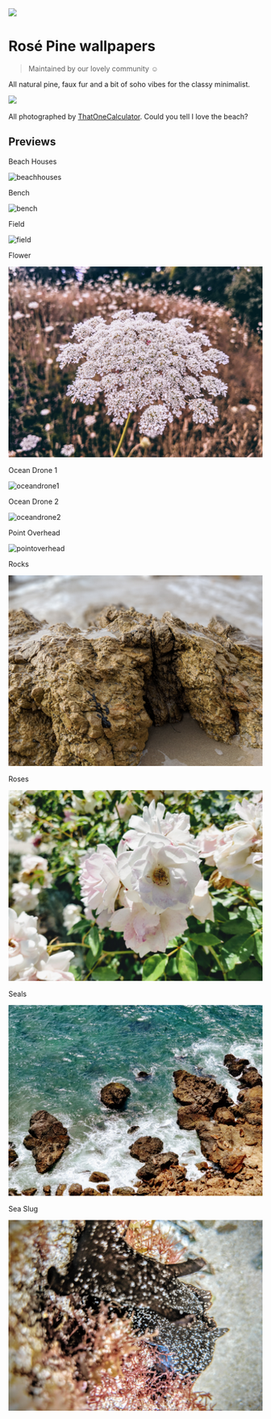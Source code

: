 <img src="https://github.com/rose-pine/rose-pine-theme/raw/main/assets/icon.png" width="64" />

# Rosé Pine wallpapers

> Maintained by our lovely community ☺️

All natural pine, faux fur and a bit of soho vibes for the classy minimalist.

[![](https://img.shields.io/badge/Rosé%20Pine%20Theme-191724)](https://github.com/rose-pine/rose-pine-theme)

All photographed by [ThatOneCalculator](https://github.com/thatonecalculator). Could you tell I love the beach?

## Previews

Beach Houses

![beachhouses](beachhouses.jpg)



Bench

![bench](bench.JPG)

Field

![field](field.jpg)

Flower

![flower](flower.jpg)

Ocean Drone 1

![oceandrone1](oceandrone1.JPG)

Ocean Drone 2

![oceandrone2](oceandrone2.JPG)

Point Overhead

![pointoverhead](pointoverhead.jpg)

Rocks

![rocks](rocks.jpg)

Roses

![roses](roses.jpg)

Seals

![seals](seals.jpg)

Sea Slug

![seaslug](seaslug.jpg)


